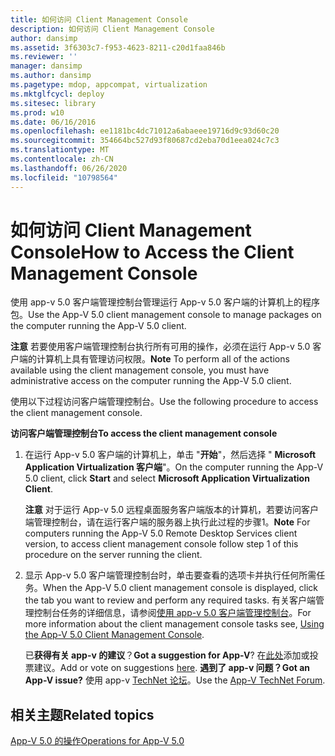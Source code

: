 ```yaml
---
title: 如何访问 Client Management Console
description: 如何访问 Client Management Console
author: dansimp
ms.assetid: 3f6303c7-f953-4623-8211-c20d1faa846b
ms.reviewer: ''
manager: dansimp
ms.author: dansimp
ms.pagetype: mdop, appcompat, virtualization
ms.mktglfcycl: deploy
ms.sitesec: library
ms.prod: w10
ms.date: 06/16/2016
ms.openlocfilehash: ee1181bc4dc71012a6abaeee19716d9c93d60c20
ms.sourcegitcommit: 354664bc527d93f80687cd2eba70d1eea024c7c3
ms.translationtype: MT
ms.contentlocale: zh-CN
ms.lasthandoff: 06/26/2020
ms.locfileid: "10798564"
---
```

# <span data-ttu-id="0ad83-103">如何访问 Client Management Console</span><span class="sxs-lookup"><span data-stu-id="0ad83-103">How to Access the Client Management Console</span></span>


<span data-ttu-id="0ad83-104">使用 app-v 5.0 客户端管理控制台管理运行 App-v 5.0 客户端的计算机上的程序包。</span><span class="sxs-lookup"><span data-stu-id="0ad83-104">Use the App-V 5.0 client management console to manage packages on the computer running the App-V 5.0 client.</span></span>

<span data-ttu-id="0ad83-105">**注意** 若要使用客户端管理控制台执行所有可用的操作，必须在运行 App-v 5.0 客户端的计算机上具有管理访问权限。</span><span class="sxs-lookup"><span data-stu-id="0ad83-105">**Note** To perform all of the actions available using the client management console, you must have administrative access on the computer running the App-V 5.0 client.</span></span>

 

<span data-ttu-id="0ad83-106">使用以下过程访问客户端管理控制台。</span><span class="sxs-lookup"><span data-stu-id="0ad83-106">Use the following procedure to access the client management console.</span></span>

**<span data-ttu-id="0ad83-107">访问客户端管理控制台</span><span class="sxs-lookup"><span data-stu-id="0ad83-107">To access the client management console</span></span>**

1.  <span data-ttu-id="0ad83-108">在运行 App-v 5.0 客户端的计算机上，单击 "**开始**"，然后选择 " **Microsoft Application Virtualization 客户端**"。</span><span class="sxs-lookup"><span data-stu-id="0ad83-108">On the computer running the App-V 5.0 client, click **Start** and select **Microsoft Application Virtualization Client**.</span></span>

    <span data-ttu-id="0ad83-109">**注意** 对于运行 App-v 5.0 远程桌面服务客户端版本的计算机，若要访问客户端管理控制台，请在运行客户端的服务器上执行此过程的步骤1。</span><span class="sxs-lookup"><span data-stu-id="0ad83-109">**Note** For computers running the App-V 5.0 Remote Desktop Services client version, to access client management console follow step 1 of this procedure on the server running the client.</span></span>

     

2.  <span data-ttu-id="0ad83-110">显示 App-v 5.0 客户端管理控制台时，单击要查看的选项卡并执行任何所需任务。</span><span class="sxs-lookup"><span data-stu-id="0ad83-110">When the App-V 5.0 client management console is displayed, click the tab you want to review and perform any required tasks.</span></span> <span data-ttu-id="0ad83-111">有关客户端管理控制台任务的详细信息，请参阅[使用 app-v 5.0 客户端管理控制台](using-the-app-v-50-client-management-console.md)。</span><span class="sxs-lookup"><span data-stu-id="0ad83-111">For more information about the client management console tasks see, [Using the App-V 5.0 Client Management Console](using-the-app-v-50-client-management-console.md).</span></span>

    <span data-ttu-id="0ad83-112">已**获得有关 app-v 的建议**？</span><span class="sxs-lookup"><span data-stu-id="0ad83-112">**Got a suggestion for App-V**?</span></span> <span data-ttu-id="0ad83-113">在[此处](http://appv.uservoice.com/forums/280448-microsoft-application-virtualization)添加或投票建议。</span><span class="sxs-lookup"><span data-stu-id="0ad83-113">Add or vote on suggestions [here](http://appv.uservoice.com/forums/280448-microsoft-application-virtualization).</span></span> **<span data-ttu-id="0ad83-114">遇到了 app-v 问题？</span><span class="sxs-lookup"><span data-stu-id="0ad83-114">Got an App-V issue?</span></span>** <span data-ttu-id="0ad83-115">使用 app-v [TechNet 论坛](https://social.technet.microsoft.com/Forums/home?forum=mdopappv)。</span><span class="sxs-lookup"><span data-stu-id="0ad83-115">Use the [App-V TechNet Forum](https://social.technet.microsoft.com/Forums/home?forum=mdopappv).</span></span>

## <span data-ttu-id="0ad83-116">相关主题</span><span class="sxs-lookup"><span data-stu-id="0ad83-116">Related topics</span></span>


[<span data-ttu-id="0ad83-117">App-V 5.0 的操作</span><span class="sxs-lookup"><span data-stu-id="0ad83-117">Operations for App-V 5.0</span></span>](operations-for-app-v-50.md)

 

 





